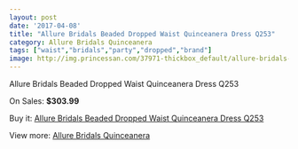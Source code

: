 ```yaml
---
layout: post
date: '2017-04-08'
title: "Allure Bridals Beaded Dropped Waist Quinceanera Dress Q253"
category: Allure Bridals Quinceanera
tags: ["waist","bridals","party","dropped","brand"]
image: http://img.princessan.com/37971-thickbox_default/allure-bridals-beaded-dropped-waist-quinceanera-dress-q253.jpg
---
```

Allure Bridals Beaded Dropped Waist Quinceanera Dress Q253

On Sales: **$303.99**
<a href="https://www.princessan.com/en/allure-bridals-quinceanera/17614-allure-bridals-beaded-dropped-waist-quinceanera-dress-q253.html"><amp-img layout="responsive" width="600" height="600" src="//img.princessan.com/37971-thickbox_default/allure-bridals-beaded-dropped-waist-quinceanera-dress-q253.jpg" alt="Allure Bridals Beaded Dropped Waist Quinceanera Dress Q253 0" /></a>

Buy it: [Allure Bridals Beaded Dropped Waist Quinceanera Dress Q253](https://www.princessan.com/en/allure-bridals-quinceanera/17614-allure-bridals-beaded-dropped-waist-quinceanera-dress-q253.html "Allure Bridals Beaded Dropped Waist Quinceanera Dress Q253")

View more: [Allure Bridals Quinceanera](https://www.princessan.com/en/3-allure-bridals-quinceanera "Allure Bridals Quinceanera")
